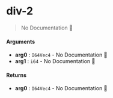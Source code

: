 # div\-2

> No Documentation 🚧

#### Arguments

- **arg0** : `I64Vec4` \- No Documentation 🚧
- **arg1** : `i64` \- No Documentation 🚧

#### Returns

- **arg0** : `I64Vec4` \- No Documentation 🚧